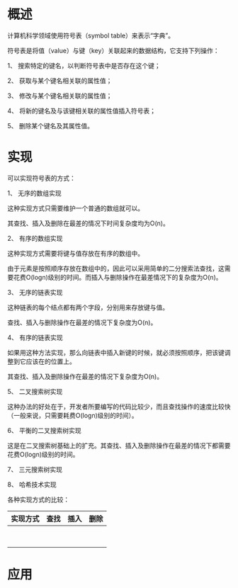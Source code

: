 # 概述

计算机科学领域使用符号表（symbol table）来表示“字典”。

符号表是将值（value）与键（key）关联起来的数据结构，它支持下列操作：

1、 搜索特定的键名，以判断符号表中是否存在这个键；

2、 获取与某个键名相关联的属性值；

3、 修改与某个键名相关联的属性值；

4、 将新的键名及与该键相关联的属性值插入符号表；

5、 删除某个键名及其属性值。

# 实现

可以实现符号表的方式：

1、 无序的数组实现

这种实现方式只需要维护一个普通的数组就可以。

其查找、插入及删除在最差的情况下时间复杂度均为O(n)。

2、 有序的数组实现

这种实现方式需要将键与值存放在有序的数组中。

由于元素是按照顺序存放在数组中的，因此可以采用简单的二分搜索法查找，这需要花费O(logn)级别的时间。而插入与删除操作在最差情况下的复杂度为O(n)。

3、 无序的链表实现

这种链表的每个结点都有两个字段，分别用来存放键与值。

查找、插入与删除操作在最差的情况下复杂度为O(n)。

4、 有序的链表实现

如果用这种方法实现，那么向链表中插入新键的时候，就必须按照顺序，把该键调整到它应该在的位置上。

其查找、插入及删除操作在最差的情况下复杂度为O(n)。

5、 二叉搜索树实现

这种办法的好处在于，开发者所要编写的代码比较少，而且查找操作的速度比较快（一般来说，只需要耗费O(logn)级别的时间）。

6、 平衡的二叉搜索树实现

这是在二叉搜索树基础上的扩充。其查找、插入及删除操作在最差的情况下都需要花费O(logn)级别的时间。

7、 三元搜索树实现

8、 哈希技术实现

 

各种实现方式的比较：

| **实现方式** | **查找** | **插入** | **删除** |
| ------------ | -------- | -------- | -------- |
|              |          |          |          |
|              |          |          |          |
|              |          |          |          |
|              |          |          |          |
|              |          |          |          |
|              |          |          |          |
|              |          |          |          |
|              |          |          |          |

# 应用